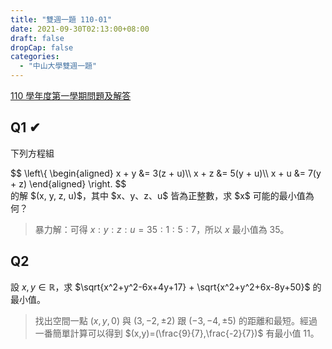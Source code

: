 ```yaml
---
title: "雙週一題 110-01"
date: 2021-09-30T02:13:00+08:00
draft: false
dropCap: false
categories:
  - "中山大學雙週一題"
---
```


[110 學年度第一學期問題及解答](http://www.math.nsysu.edu.tw/~problem/2021f/1101Q&A.htm)

<!--more-->

## Q1 ✔

下列方程組

<div>
$$
\left\{
    \begin{aligned}
        x + y &= 3(z + u)\\
        x + z &= 5(y + u)\\
        x + u &= 7(y + z)
    \end{aligned}
\right.
$$
</div>
的解 $(x, y, z, u)$，其中 $x、y、z、u$ 皆為正整數，求 $x$ 可能的最小值為何？

> 暴力解：可得 $x:y:z:u = 35:1:5:7$，所以 $x$ 最小值為 $35$。

## Q2

設 $x, y\in \mathbb{R}$，求 $\sqrt{x^2+y^2-6x+4y+17} + \sqrt{x^2+y^2+6x-8y+50}$ 的最小值。

> 找出空間一點 $(x,y,0)$ 與 $(3,-2,\pm2)$ 跟 $(-3,-4,\pm5)$ 的距離和最短。經過一番簡單計算可以得到 $(x,y)=(\frac{9}{7},\frac{-2}{7})$ 有最小值 $11$。